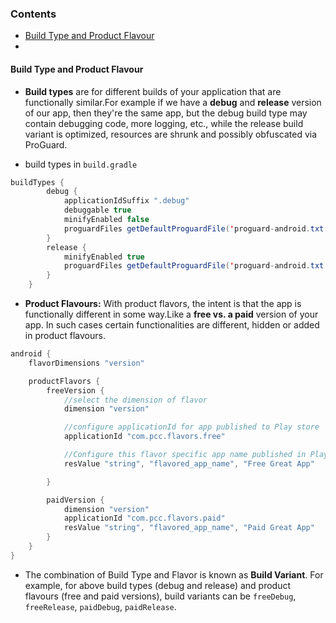 ### Contents
  * [Build Type and Product Flavour](#build-type-and-product-flavour)
  * []()
  
  
  
  
#### Build Type and Product Flavour

* **Build types** are for different builds of your application that are functionally similar.For example if we have a **debug** and **release** version of our app, then they're the same app, but the debug build type may contain debugging code,  more logging, etc., while the release build variant is optimized, resources are shrunk and possibly obfuscated via ProGuard. 

* build types in ```build.gradle```
```java
buildTypes {
        debug {
            applicationIdSuffix ".debug"
            debuggable true
            minifyEnabled false
            proguardFiles getDefaultProguardFile('proguard-android.txt'), 'proguard-rules.pro'
        }
        release {
            minifyEnabled true
            proguardFiles getDefaultProguardFile('proguard-android.txt'), 'proguard-rules.pro'
        }
    }
```

* **Product Flavours:** With product flavors, the intent is that the app is functionally different in some way.Like a **free vs. a paid** version of your app. In such cases certain functionalities are different, hidden or added in product flavours.

```java
android {
    flavorDimensions "version"

    productFlavors {
        freeVersion {
            //select the dimension of flavor
            dimension "version"

            //configure applicationId for app published to Play store
            applicationId "com.pcc.flavors.free"

            //Configure this flavor specific app name published in Play Store
            resValue "string", "flavored_app_name", "Free Great App"

        }

        paidVersion {
            dimension "version"
            applicationId "com.pcc.flavors.paid"
            resValue "string", "flavored_app_name", "Paid Great App"
        }
    }
}
```

* The combination of Build Type and Flavor is known as **Build Variant**. For example, for above build types (debug and release) and product flavours (free and paid versions), build variants can be ```freeDebug```, ```freeRelease```, ```paidDebug```, ```paidRelease```.
